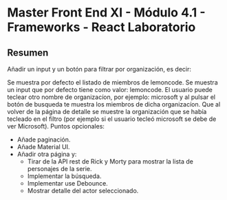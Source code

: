 # Master Front End XI - Módulo 4.1 - Frameworks - React Laboratorio

## Resumen

Añadir un input y un botón para filtrar por organización, es decir:

Se muestra por defecto el listado de miembros de lemoncode.
Se muestra un input que por defecto tiene como valor: lemoncode.
El usuario puede teclear otro nombre de organizacíon, por ejemplo: microsoft y al pulsar el botón de busqueda te muestra los miembros de dicha organizacíon.
Que al volver de la página de detalle se muestre la organización que se había tecleado en el filtro (por ejemplo si el usuario tecleó microsoft se debe de ver Microsoft).
Puntos opcionales:

- Añade paginación.
- Añade Material UI.
- Añadir otra página y:
  - Tirar de la API rest de Rick y Morty para mostrar la lista de personajes de la serie.
  - Implementar la búsqueda.
  - Implementar use Debounce.
  - Mostrar detalle del actor seleccionado.
